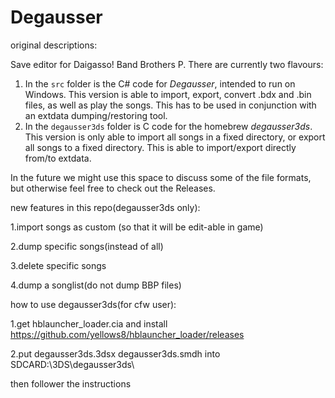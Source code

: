# Degausser

original descriptions:

Save editor for Daigasso! Band Brothers P. There are currently two flavours:

1. In the `src` folder is the C# code for _Degausser_, intended to run on Windows. This version is able to import, export, convert .bdx and .bin files, as well as play the songs. This has to be used in conjunction with an extdata dumping/restoring tool.
2. In the `degausser3ds` folder is C code for the homebrew _degausser3ds_. This version is only able to import all songs in a fixed directory, or export all songs to a fixed directory. This is able to import/export directly from/to extdata.

In the future we might use this space to discuss some of the file formats, but otherwise feel free to check out the Releases.


new features in this repo(degausser3ds only):

1.import songs as custom (so that it will be edit-able in game)

2.dump specific songs(instead of all)

3.delete specific songs

4.dump a songlist(do not dump BBP files)

how to use degausser3ds(for cfw user):

1.get hblauncher_loader.cia and install https://github.com/yellows8/hblauncher_loader/releases

2.put degausser3ds.3dsx degausser3ds.smdh into SDCARD:\3DS\degausser3ds\

 then follower the instructions
